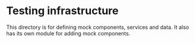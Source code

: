 # Testing infrastructure
This directory is for defining mock components, services and data. It also has its own module for adding mock components.

